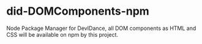 # did-DOMComponents-npm
Node Package Manager for DevIDance, all DOM components as HTML and CSS will be available on npm by this project.
